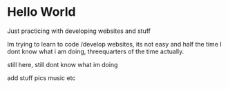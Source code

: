 # Hello World
Just practicing with developing websites and stuff

Im trying to learn to code /develop websites, its not easy and half the time I dont know what i am doing, threequarters of the time actually.

still here, still dont know what im doing


add stuff
pics
music etc
